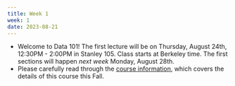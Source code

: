 ```yaml
---
title: Week 1
week: 1
date: 2023-08-21
---
```


- Welcome to Data 101! The first lecture will be on Thursday, August 24th, 12:30PM - 2:00PM in Stanley 105. Class starts at Berkeley time. The first sections will happen _next week_ Monday, August 28th.
- Please carefully read through the [course information](syllabus), which covers the details of this course this Fall.
